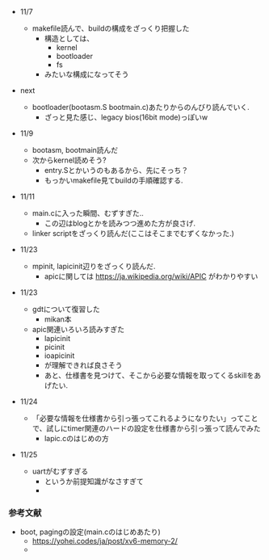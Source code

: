 * 11/7
  * makefile読んで、buildの構成をざっくり把握した
    * 構造としては、
      * kernel
      * bootloader
      * fs
    * みたいな構成になってそう
* next
  * bootloader(bootasm.S bootmain.c)あたりからのんびり読んでいく.
    * ざっと見た感じ、legacy bios(16bit mode)っぽいw

* 11/9
  * bootasm, bootmain読んだ
  * 次からkernel読めそう?
    * entry.Sとかいうのもあるから、先にそっち？
    * もっかいmakefile見てbuildの手順確認する.

* 11/11
  * main.cに入った瞬間、むずすぎた..
    * この辺はblogとかを読みつつ進めた方が良さげ.
  * linker scriptをざっくり読んだ(ここはそこまでむずくなかった.)

* 11/23
  * mpinit, lapicinit辺りをざっくり読んだ.
    * apicに関しては https://ja.wikipedia.org/wiki/APIC がわかりやすい

* 11/23
  * gdtについて復習した
    * mikan本
  * apic関連いろいろ読みすぎた
      * lapicinit
      * picinit
      * ioapicinit
    * が理解できれば良さそう
    * あと、仕様書を見つけて、そこから必要な情報を取ってくるskillをあげたい.

* 11/24
  * 「必要な情報を仕様書から引っ張ってこれるようになりたい」ってことで、試しにtimer関連のハードの設定を仕様書から引っ張って読んでみた
    * lapic.cのはじめの方

* 11/25
  * uartがむずすぎる
    * というか前提知識がなさすぎて
    * 


### 参考文献
* boot, pagingの設定(main.cのはじめあたり)
  * https://yohei.codes/ja/post/xv6-memory-2/
  * 